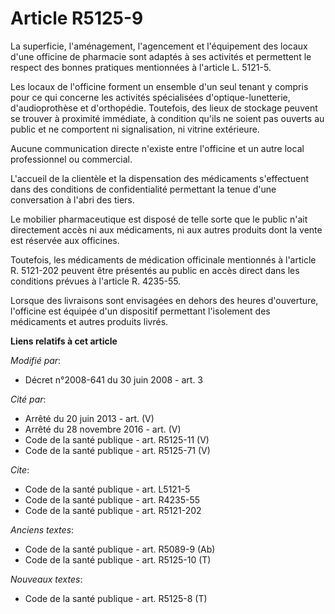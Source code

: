 # Article R5125-9

La superficie, l'aménagement, l'agencement et l'équipement des locaux d'une officine de pharmacie sont adaptés à ses
activités et permettent le respect des bonnes pratiques mentionnées à l'article L. 5121-5. 

Les locaux de l'officine forment un ensemble d'un seul tenant y compris pour ce qui concerne les activités spécialisées
d'optique-lunetterie, d'audioprothèse et d'orthopédie. Toutefois, des lieux de stockage peuvent se trouver à proximité
immédiate, à condition qu'ils ne soient pas ouverts au public et ne comportent ni signalisation, ni vitrine extérieure. 

Aucune communication directe n'existe entre l'officine et un autre local professionnel ou commercial.

L'accueil de la clientèle et la dispensation des médicaments s'effectuent dans des conditions de confidentialité permettant
la tenue d'une conversation à l'abri des tiers. 

Le mobilier pharmaceutique est disposé de telle sorte que le public n'ait directement accès ni aux médicaments, ni aux autres
produits dont la vente est réservée aux officines. 

Toutefois, les médicaments de médication officinale mentionnés à l'article R. 5121-202 peuvent être présentés au public en
accès direct dans les conditions prévues à l'article R. 4235-55. 

Lorsque des livraisons sont envisagées en dehors des heures d'ouverture, l'officine est équipée d'un dispositif permettant
l'isolement des médicaments et autres produits livrés.

**Liens relatifs à cet article**

_Modifié par_:

  - Décret n°2008-641 du 30 juin 2008 - art. 3

_Cité par_:

  - Arrêté du 20 juin 2013 - art. (V)
  - Arrêté du 28 novembre 2016 - art. (V)
  - Code de la santé publique - art. R5125-11 (V)
  - Code de la santé publique - art. R5125-71 (V)

_Cite_:

  - Code de la santé publique - art. L5121-5
  - Code de la santé publique - art. R4235-55
  - Code de la santé publique - art. R5121-202

_Anciens textes_:

  - Code de la santé publique - art. R5089-9 (Ab)
  - Code de la santé publique - art. R5125-10 (T)

_Nouveaux textes_:

  - Code de la santé publique - art. R5125-8 (T)
